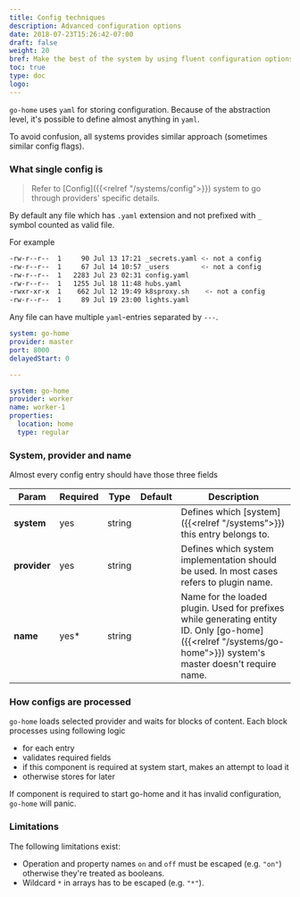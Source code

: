 ```yaml
---
title: Config techniques 
description: Advanced configuration options
date: 2018-07-23T15:26:42-07:00
draft: false
weight: 20
bref: Make the best of the system by using fluent configuration options
toc: true
type: doc
logo:
---
```


`go-home` uses `yaml` for storing configuration. Because of the
abstraction level, it's possible to define almost anything in `yaml`.

To avoid confusion, all systems provides similar approach
(sometimes similar config flags).

### What single config is

> Refer to [Config]({{<relref "/systems/config">}}) system to go through
providers' specific details.

By default any file which has `.yaml` extension and not prefixed with `_` symbol
counted as valid file.

For example

```bash
-rw-r--r--  1     90 Jul 13 17:21 _secrets.yaml <- not a config
-rw-r--r--  1     67 Jul 14 10:57 _users        <- not a config
-rw-r--r--  1   2283 Jul 23 02:31 config.yaml
-rw-r--r--  1   1255 Jul 18 11:48 hubs.yaml
-rwxr-xr-x  1    662 Jul 12 19:49 k8sproxy.sh    <- not a config
-rw-r--r--  1     89 Jul 19 23:00 lights.yaml
```

Any file can have multiple `yaml`-entries separated by `---`.

```yaml
system: go-home
provider: master
port: 8000
delayedStart: 0

---

system: go-home
provider: worker
name: worker-1
properties:
  location: home
  type: regular
```

### System, provider and name

Almost every config entry should have those three fields

| Param | Required | Type | Default | Description |
|-------|----------|------|---------|-------------|
| **system** | yes | string || Defines which [system]({{<relref "/systems">}}) this entry belongs to. |
| **provider** | yes | string || Defines which system implementation should be used. In most cases refers to plugin name.|
| **name** | yes* | string || Name for the loaded plugin. Used for prefixes while generating entity ID. Only [go-home]({{<relref "/systems/go-home">}}) system's master doesn't require name. |

### How configs are processed

`go-home` loads selected provider and waits for blocks of content.
Each block processes using following logic

* for each entry
* validates required fields
* if this component is required at system start, makes an attempt to load it
* otherwise stores for later

If component is required to start go-home and it has invalid configuration,
`go-home` will panic.

### Limitations

The following limitations exist:

* Operation and property names `on` and `off` must be escaped (e.g. `"on"`)
otherwise they're treated as booleans.
* Wildcard `*` in arrays has to be escaped (e.g. `"*"`).
